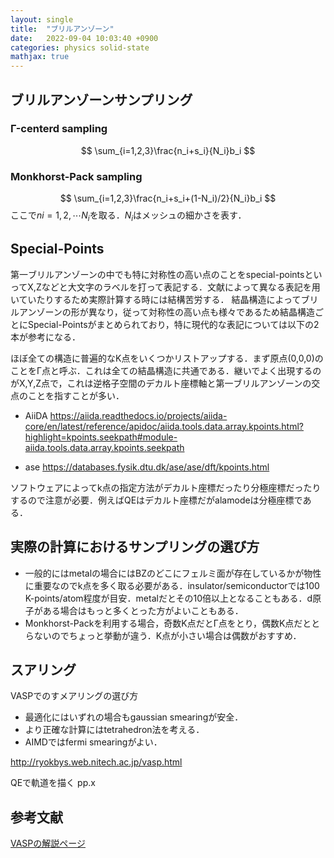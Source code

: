 ```yaml
---
layout: single
title:  "ブリルアンゾーン"
date:   2022-09-04 10:03:40 +0900
categories: physics solid-state
mathjax: true
---
```


## ブリルアンゾーンサンプリング

### Γ-centerd sampling

$$ 
 \sum_{i=1,2,3}\frac{n_i+s_i}{N_i}b_i
$$


### Monkhorst-Pack sampling

$$ 
 \sum_{i=1,2,3}\frac{n_i+s_i+(1-N_i)/2}{N_i}b_i
$$
ここで$ni=1,2,\cdots N_i$を取る．$N_i$はメッシュの細かさを表す．



## Special-Points

第一ブリルアンゾーンの中でも特に対称性の高い点のことをspecial-pointsといってX,Zなどと大文字のラベルを打って表記する．文献によって異なる表記を用いていたりするため実際計算する時には結構苦労する． 結晶構造によってブリルアンゾーンの形が異なり，従って対称性の高い点も様々であるため結晶構造ごとにSpecial-Pointsがまとめられており，特に現代的な表記については以下の2本が参考になる．


ほぼ全ての構造に普遍的なK点をいくつかリストアップする．まず原点(0,0,0)のことをΓ点と呼ぶ．これは全ての結晶構造に共通である．継いでよく出現するのがX,Y,Z点で，これは逆格子空間のデカルト座標軸と第一ブリルアンゾーンの交点のことを指すことが多い．



- AiiDA
    https://aiida.readthedocs.io/projects/aiida-core/en/latest/reference/apidoc/aiida.tools.data.array.kpoints.html?highlight=kpoints.seekpath#module-aiida.tools.data.array.kpoints.seekpath

- ase
    https://databases.fysik.dtu.dk/ase/ase/dft/kpoints.html

ソフトウェアによってk点の指定方法がデカルト座標だったり分極座標だったりするので注意が必要．例えばQEはデカルト座標だがalamodeは分極座標である．


## 実際の計算におけるサンプリングの選び方

- 一般的にはmetalの場合にはBZのどこにフェルミ面が存在しているかが物性に重要なのでk点を多く取る必要がある．insulator/semiconductorでは100 K-points/atom程度が目安．metalだとその10倍以上となることもある．d原子がある場合はもっと多くとった方がよいこともある．
- Monkhorst-Packを利用する場合，奇数K点だとΓ点をとり，偶数K点だととらないのでちょっと挙動が違う．K点が小さい場合は偶数がおすすめ．


## スアリング

VASPでのすメアリングの選び方
- 最適化にはいずれの場合もgaussian smearingが安全．
- より正確な計算にはtetrahedron法を考える．
- AIMDではfermi smearingがよい．


http://ryokbys.web.nitech.ac.jp/vasp.html

QEで軌道を描く
pp.x



## 参考文献

[VASPの解説ページ](https://www.vasp.at/wiki/index.php/KPOINTS)
